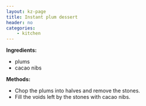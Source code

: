 ```yaml
---
layout: kz-page
title: Instant plum dessert
header: no
categories:
    - kitchen
---
```


**Ingredients:**

* plums
* cacao nibs

**Methods:**

* Chop the plums into halves and remove the stones. 
* Fill the voids left by the stones with cacao nibs.
